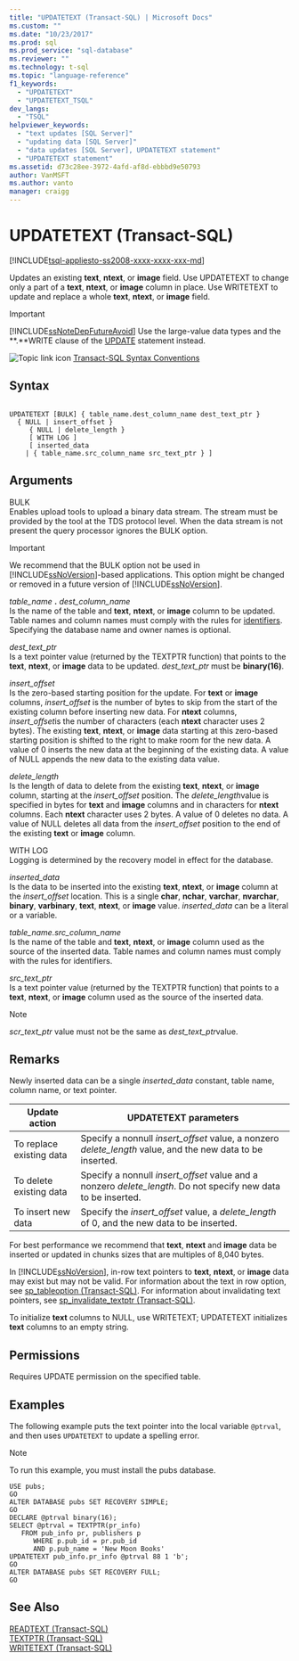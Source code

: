 ```yaml
---
title: "UPDATETEXT (Transact-SQL) | Microsoft Docs"
ms.custom: ""
ms.date: "10/23/2017"
ms.prod: sql
ms.prod_service: "sql-database"
ms.reviewer: ""
ms.technology: t-sql
ms.topic: "language-reference"
f1_keywords: 
  - "UPDATETEXT"
  - "UPDATETEXT_TSQL"
dev_langs: 
  - "TSQL"
helpviewer_keywords: 
  - "text updates [SQL Server]"
  - "updating data [SQL Server]"
  - "data updates [SQL Server], UPDATETEXT statement"
  - "UPDATETEXT statement"
ms.assetid: d73c28ee-3972-4afd-af8d-ebbbd9e50793
author: VanMSFT
ms.author: vanto
manager: craigg
---
```

# UPDATETEXT (Transact-SQL)
[!INCLUDE[tsql-appliesto-ss2008-xxxx-xxxx-xxx-md](../../includes/tsql-appliesto-ss2008-xxxx-xxxx-xxx-md.md)]

  Updates an existing **text**, **ntext**, or **image** field. Use UPDATETEXT to change only a part of a **text**, **ntext**, or **image** column in place. Use WRITETEXT to update and replace a whole **text**, **ntext**, or **image** field.  
  
> [!IMPORTANT]
>  [!INCLUDE[ssNoteDepFutureAvoid](../../includes/ssnotedepfutureavoid-md.md)] Use the large-value data types and the **.**WRITE clause of the [UPDATE](../../t-sql/queries/update-transact-sql.md) statement instead.  
  
 ![Topic link icon](../../database-engine/configure-windows/media/topic-link.gif "Topic link icon") [Transact-SQL Syntax Conventions](../../t-sql/language-elements/transact-sql-syntax-conventions-transact-sql.md)  
  
## Syntax  
  
```  
  
UPDATETEXT [BULK] { table_name.dest_column_name dest_text_ptr }  
  { NULL | insert_offset }  
     { NULL | delete_length }  
     [ WITH LOG ]  
     [ inserted_data  
    | { table_name.src_column_name src_text_ptr } ]  
```  
  
## Arguments  
 BULK  
 Enables upload tools to upload a binary data stream. The stream must be provided by the tool at the TDS protocol level. When the data stream is not present the query processor ignores the BULK option.  
  
> [!IMPORTANT]  
>  We recommend that the BULK option not be used in [!INCLUDE[ssNoVersion](../../includes/ssnoversion-md.md)]-based applications. This option might be changed or removed in a future version of [!INCLUDE[ssNoVersion](../../includes/ssnoversion-md.md)].  
  
 *table_name* **.** *dest_column_name*  
 Is the name of the table and **text**, **ntext**, or **image** column to be updated. Table names and column names must comply with the rules for [identifiers](../../relational-databases/databases/database-identifiers.md). Specifying the database name and owner names is optional.  
  
 *dest_text_ptr*  
 Is a text pointer value (returned by the TEXTPTR function) that points to the **text**, **ntext**, or **image** data to be updated. *dest_text_ptr* must be **binary(**16**)**.  
  
 *insert_offset*  
 Is the zero-based starting position for the update. For **text** or **image** columns, *insert_offset* is the number of bytes to skip from the start of the existing column before inserting new data. For **ntext** columns, *insert_offset*is the number of characters (each **ntext** character uses 2 bytes). The existing **text**, **ntext**, or **image** data starting at this zero-based starting position is shifted to the right to make room for the new data. A value of 0 inserts the new data at the beginning of the existing data. A value of NULL appends the new data to the existing data value.  
  
 *delete_length*  
 Is the length of data to delete from the existing **text**, **ntext**, or **image** column, starting at the *insert_offset* position. The *delete_length*value is specified in bytes for **text** and **image** columns and in characters for **ntext** columns. Each **ntext** character uses 2 bytes. A value of 0 deletes no data. A value of NULL deletes all data from the *insert_offset* position to the end of the existing **text** or **image** column.  
  
 WITH LOG  
 Logging is determined by the recovery model in effect for the database.  
  
 *inserted_data*  
 Is the data to be inserted into the existing **text**, **ntext**, or **image** column at the *insert_offset* location. This is a single **char**, **nchar**, **varchar**, **nvarchar**, **binary**, **varbinary**, **text**, **ntext**, or **image** value. *inserted_data* can be a literal or a variable.  
  
 *table_name.src_column_name*  
 Is the name of the table and **text**, **ntext**, or **image** column used as the source of the inserted data. Table names and column names must comply with the rules for identifiers.  
  
 *src_text_ptr*  
 Is a text pointer value (returned by the TEXTPTR function) that points to a **text**, **ntext**, or **image** column used as the source of the inserted data.  
  
> [!NOTE]  
>  *scr_text_ptr* value must not be the same as *dest_text_ptr*value.  
  
## Remarks  
 Newly inserted data can be a single *inserted_data* constant, table name, column name, or text pointer.  
  
|Update action|UPDATETEXT parameters|  
|-------------------|---------------------------|  
|To replace existing data|Specify a nonnull *insert_offset* value, a nonzero *delete_length* value, and the new data to be inserted.|  
|To delete existing data|Specify a nonnull *insert_offset* value and a nonzero *delete_length*. Do not specify new data to be inserted.|  
|To insert new data|Specify the *insert_offset* value, a *delete_length* of 0, and the new data to be inserted.|  
  
 For best performance we recommend that **text**, **ntext** and **image** data be inserted or updated in chunks sizes that are multiples of 8,040 bytes.  
  
 In [!INCLUDE[ssNoVersion](../../includes/ssnoversion-md.md)], in-row text pointers to **text**, **ntext**, or **image** data may exist but may not be valid. For information about the text in row option, see [sp_tableoption &#40;Transact-SQL&#41;](../../relational-databases/system-stored-procedures/sp-tableoption-transact-sql.md). For information about invalidating text pointers, see [sp_invalidate_textptr &#40;Transact-SQL&#41;](../../relational-databases/system-stored-procedures/sp-invalidate-textptr-transact-sql.md).  
  
 To initialize **text** columns to NULL, use WRITETEXT; UPDATETEXT initializes **text** columns to an empty string.  
  
## Permissions  
 Requires UPDATE permission on the specified table.  
  
## Examples  
 The following example puts the text pointer into the local variable `@ptrval`, and then uses `UPDATETEXT` to update a spelling error.  
  
> [!NOTE]  
>  To run this example, you must install the pubs database.  
  
```  
USE pubs;  
GO  
ALTER DATABASE pubs SET RECOVERY SIMPLE;  
GO  
DECLARE @ptrval binary(16);  
SELECT @ptrval = TEXTPTR(pr_info)   
   FROM pub_info pr, publishers p  
      WHERE p.pub_id = pr.pub_id   
      AND p.pub_name = 'New Moon Books'  
UPDATETEXT pub_info.pr_info @ptrval 88 1 'b';  
GO  
ALTER DATABASE pubs SET RECOVERY FULL;  
GO  
```  
  
## See Also  
 [READTEXT &#40;Transact-SQL&#41;](../../t-sql/queries/readtext-transact-sql.md)   
 [TEXTPTR &#40;Transact-SQL&#41;](../../t-sql/functions/text-and-image-functions-textptr-transact-sql.md)   
 [WRITETEXT &#40;Transact-SQL&#41;](../../t-sql/queries/writetext-transact-sql.md)  
  
  

